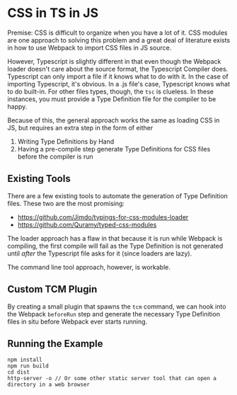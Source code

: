 # CSS in TS in JS

Premise: CSS is difficult to organize when you have a lot of it. CSS modules are one approach to solving this problem and a great deal of literature exists in how to use Webpack to import CSS files in JS source.

However, Typescript is slightly different in that even though the Webpack loader doesn't care about the source format, the Typescript Compiler does. Typescript can only import a file if it knows what to do with it. In the case of importing Typescript, it's obvious. In a .js file's case, Typescript knows what to do built-in. For other files types, though, the `tsc` is clueless. In these instances, you must provide a Type Definition file for the compiler to be happy.

Because of this, the general approach works the same as loading CSS in JS, but requires an extra step in the form of either

1) Writing Type Definitions by Hand
2) Having a pre-compile step generate Type Definitions for CSS files before the compiler is run

## Existing Tools

There are a few existing tools to automate the generation of Type Definition files. These two are the most promising:

- https://github.com/Jimdo/typings-for-css-modules-loader
- https://github.com/Quramy/typed-css-modules

The loader approach has a flaw in that because it is run while Webpack is compiling, the first compile will fail as the Type Definition is not generated until _after_ the Typescript file asks for it (since loaders are lazy).

The command line tool approach, however, is workable.

## Custom TCM Plugin

By creating a small plugin that spawns the `tcm` command, we can hook into the Webpack `beforeRun` step and generate the necessary Type Definition files in situ before Webpack ever starts running.

## Running the Example

```
npm install
npm run build
cd dist
http-server -o // Or some other static server tool that can open a directory in a web browser
```